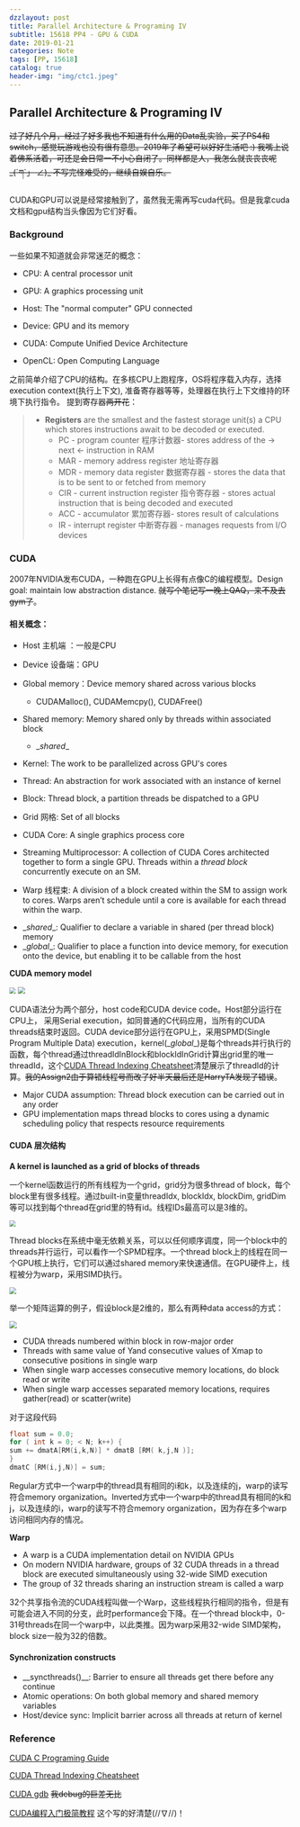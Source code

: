 ```yaml
---
dzzlayout: post
title: Parallel Architecture & Programing IV
subtitle: 15618 PP4 - GPU & CUDA
date: 2019-01-21
categories: Note
tags: [PP, 15618]
catalog: true
header-img: "img/ctc1.jpeg"
---
```


## Parallel Architecture & Programing IV

<script type="text/javascript" src="http://cdn.mathjax.org/mathjax/latest/MathJax.js?config=default"></script>

~~过了好几个月，经过了好多我也不知道有什么用的Data乱实验，买了PS4和switch，感觉玩游戏也没有很有意思。2019年了希望可以好好生活吧 :) 我嘴上说着佛系活着，可还是会日常一不小心自闭了。同样都是人，我怎么就丧丧丧呢\_(´ཀ`」 ∠)\_  不写完怪难受的，继续自娱自乐。~~

CUDA和GPU可以说是经常接触到了，虽然我无需再写cuda代码。但是我拿cuda文档和gpu结构当头像因为它们好看。

### Background

一些如果不知道就会非常迷茫的概念：

* CPU: A central processor unit

* GPU: A graphics processing unit
* Host: The "normal computer" GPU connected
* Device: GPU and its memory
* CUDA: Compute Unified Device Architecture
* OpenCL: Open Computing Language

之前简单介绍了CPU的结构。在多核CPU上跑程序，OS将程序载入内存，选择execution context(执行上下文), 准备寄存器等等，处理器在执行上下文维持的环境下执行指令。 提到寄存器~~两开花~~：

> - **Registers** are the smallest and the fastest storage unit(s) a CPU which stores instructions await to be decoded or executed.
>   - PC - program counter 程序计数器- stores address of the -> next <- instruction in RAM 
>   - MAR - memory address register 地址寄存器
>   - MDR - memory data register 数据寄存器 - stores the data that is to be sent to or fetched from memory
>   - CIR - current instruction register 指令寄存器 - stores actual instruction that is being decoded and executed
>   - ACC - accumulator 累加寄存器- stores result of calculations
>   - IR - interrupt register 中断寄存器 - manages requests from I/O devices

### CUDA

2007年NVIDIA发布CUDA，一种跑在GPU上长得有点像C的编程模型。Design goal: maintain low abstraction distance. ~~就写个笔记写一晚上QAQ，来不及去gym了~~。 

#### 相关概念：

* Host 主机端 ：一般是CPU

* Device 设备端：GPU
* Global memory：Device memory shared across various blocks
  * CUDAMalloc(), CUDAMemcpy(), CUDAFree()
* Shared memory: Memory shared only by threads within associated block
  * \__shared__
* Kernel: The work to be parallelized across GPU's cores
* Thread: An abstraction for work associated with an instance of kernel
* Block: Thread block, a partition threads be dispatched to a GPU
* Grid 网格: Set of all blocks
* CUDA Core: A single graphics process core
* Streaming Multiprocessor: A collection of CUDA Cores architected together to form a single GPU. Threads within a *thread block* concurrently execute on an SM.
* Warp 线程束:  A division of a block created within the SM to assign work to cores. Warps aren’t schedule until a core is available for each thread within the warp.

- \__shared__: Qualifier to declare a variable in shared (per thread block) memory
- \__global__: Qualifier to place a function into device memory, for execution onto the device, but enabling it to be callable from the host

**CUDA memory model**

<img src="https://raw.githubusercontent.com/YijiaJin/Plot/master/cudam1.png" style="zoom:70%">



<img src="https://raw.githubusercontent.com/YijiaJin/Plot/master/cudam2.png" style="zoom:80%">

CUDA语法分为两个部分，host code和CUDA device code。Host部分运行在CPU上， 采用Serial execution，如同普通的C代码应用，当所有的CUDA threads结束时返回。CUDA device部分运行在GPU上，采用SPMD(Single Program Multiple Data) execution，kernel(\__global__)是每个threads并行执行的函数，每个thread通过threadIdInBlock和blockIdInGrid计算出grid里的唯一threadId，这个[CUDA Thread Indexing Cheatsheet](https://cs.calvin.edu/courses/cs/374/CUDA/CUDA-Thread-Indexing-Cheatsheet.pdf)清楚展示了threadId的计算。~~我的Assign2由于算错线程号而改了好半天最后还是HarryTA发现了错误~~。

- Major CUDA assumption: Thread block execution can be carried out in any order
- GPU implementation maps thread blocks to cores using a dynamic scheduling policy that respects resource requirements

#### CUDA 层次结构

**A kernel is launched as a grid of blocks of threads**

一个kernel函数运行的所有线程为一个grid，grid分为很多thread of block，每个block里有很多线程。通过built-in变量threadIdx, blockIdx, blockDim, gridDim等可以找到每个thread在grid里的特有id。线程IDs最高可以是3维的。

<img src="https://raw.githubusercontent.com/YijiaJin/Plot/master/cudah2.png" style="zoom:70%">

Thread blocks在系统中毫无依赖关系，可以以任何顺序调度，同一个block中的threads并行运行，可以看作一个SPMD程序。一个thread block上的线程在同一个GPU核上执行，它们可以通过shared memory来快速通信。在GPU硬件上，线程被分为warp，采用SIMD执行。

<img src="https://raw.githubusercontent.com/YijiaJin/Plot/master/cudah1.png" style="zoom:75%">

举一个矩阵运算的例子，假设block是2维的，那么有两种data access的方式：

 <img src="https://raw.githubusercontent.com/YijiaJin/Plot/master/cudad.png" style="zoom:80%">

* CUDA threads numbered within block in row-major order
* Threads with same value of Yand consecutive values of Xmap to consecutive positions in single warp
* When single warp accesses consecutive memory locations, do block read or write
*  When single warp accesses separated memory locations, requires gather(read) or scatter(write)

对于这段代码

```C
float sum = 0.0; 
for ( int k = 0; < N; k++) {
sum += dmatA[RM(i,k,N)] * dmatB [RM( k,j,N )];
}
dmatC [RM(i,j,N)] = sum;
```

Regular方式中一个warp中的thread具有相同的i和k，以及连续的j，warp的读写符合memory organization。Inverted方式中一个warp中的thread具有相同的k和j，以及连续的i，warp的读写不符合memory organization，因为存在多个warp访问相同内存的情况。

**Warp**

* A warp is a CUDA implementation detail on NVIDIA GPUs
* On modern NVIDIA hardware, groups of 32 CUDA threads in a thread block are executed simultaneously using 32-wide SIMD execution
* The group of 32 threads sharing an instruction stream is called a warp

32个共享指令流的CUDA线程叫做一个Warp，这些线程执行相同的指令，但是有可能会进入不同的分支，此时performance会下降。在一个thread block中，0-31号threads在同一个warp中，以此类推。因为warp采用32-wide SIMD架构，block size一般为32的倍数。

#### Synchronization constructs

* \__syncthreads()__: Barrier to ensure all threads get there before any continue
* Atomic operations: On both global memory and shared memory variables
* Host/device sync: Implicit barrier across all threads at return of kernel

### Reference

 [CUDA C Programing Guide](https://docs.nvidia.com/cuda/cuda-c-programming-guide/index.html)

[CUDA Thread Indexing Cheatsheet](https://cs.calvin.edu/courses/cs/374/CUDA/CUDA-Thread-Indexing-Cheatsheet.pdf)

[CUDA gdb](https://docs.nvidia.com/cuda/cuda-gdb/index.html)  ~~我debug的巨差无比~~

[CUDA编程入门极简教程](https://zhuanlan.zhihu.com/p/34587739) 这个写的好清楚\(//∇//)！